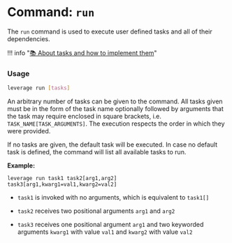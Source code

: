 # Command: `run`

The `run` command is used to execute user defined tasks and all of their dependencies.

!!! info "[:books: About tasks and how to implement them](../tasks.md)"

### Usage
``` bash
leverage run [tasks]
```

An arbitrary number of tasks can be given to the command. All tasks given must be in the form of the task name optionally followed by arguments that the task may require enclosed in square brackets, i.e. `TASK_NAME[TASK_ARGUMENTS]`. The execution respects the order in which they were provided.

If no tasks are given, the default task will be executed. In case no default task is defined, the command will list all available tasks to run.

<b>Example:</b>
```
leverage run task1 task2[arg1,arg2] task3[arg1,kwarg1=val1,kwarg2=val2]
```

* `task1` is invoked with no arguments, which is equivalent to `task1[]`
  
* `task2` receives two positional arguments `arg1` and `arg2`
  
* `task3` receives one positional argument `arg1` and two keyworded arguments `kwarg1` with value `val1` and `kwarg2` with value `val2`